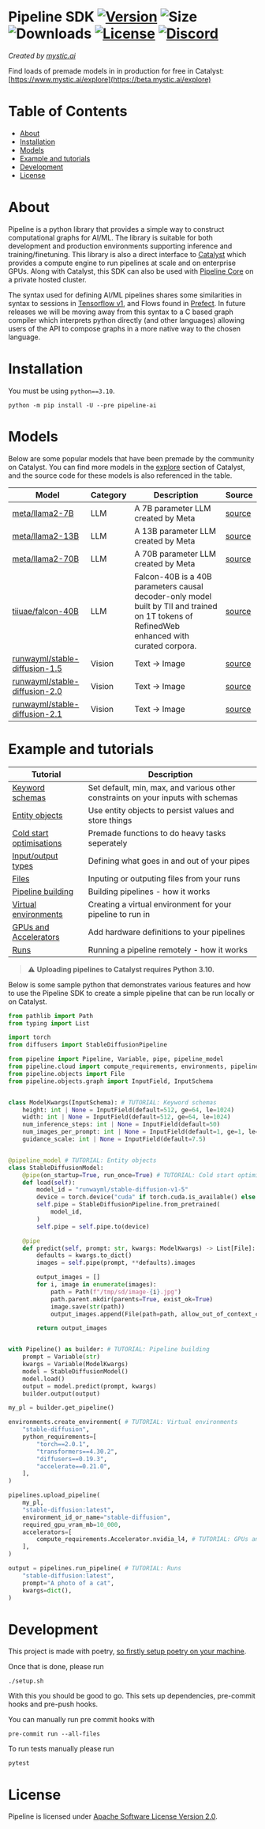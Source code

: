 # Pipeline SDK [![Version](https://img.shields.io/pypi/v/pipeline-ai)](https://pypi.org/project/pipeline-ai) ![Size](https://img.shields.io/github/repo-size/neuro-ai-dev/pipeline) ![Downloads](https://img.shields.io/pypi/dm/pipeline-ai) [![License](https://img.shields.io/crates/l/ap)](https://www.apache.org/licenses/LICENSE-2.0) [![Discord](https://img.shields.io/badge/discord-join-blue)](https://discord.gg/eJQRkBdEcs)
_Created by [mystic.ai](https://www.mystic.ai/)_

Find loads of premade models in in production for free in Catalyst: [https://www.mystic.ai/explore](https://beta.mystic.ai/explore)

# Table of Contents

- [About](#about)
- [Installation](#installation)
- [Models](#models)
- [Example and tutorials](#example-and-tutorials)
- [Development](#development)
- [License](#license)

# About

Pipeline is a python library that provides a simple way to construct computational graphs for AI/ML. The library is suitable for both development and production environments supporting inference and training/finetuning. This library is also a direct interface to [Catalyst](https://www.mystic.ai/pipeline-catalyst) which provides a compute engine to run pipelines at scale and on enterprise GPUs. Along with Catalyst,
this SDK can also be used with [Pipeline Core](https://www.mystic.ai/pipeline-core) on a private hosted cluster.

The syntax used for defining AI/ML pipelines shares some similarities in syntax to sessions in [Tensorflow v1](https://www.tensorflow.org/api_docs/python/tf/compat/v1/InteractiveSession), and Flows found in [Prefect](https://github.com/PrefectHQ/prefect). In future releases we will be moving away from this syntax to a C based graph compiler which interprets python directly (and other languages) allowing users of the API to compose graphs in a more native way to the chosen language.

# Installation
You must be using `python==3.10`.

```shell
python -m pip install -U --pre pipeline-ai
```

# Models

Below are some popular models that have been premade by the community on Catalyst. You can find more models in the [explore](https://beta.mystic.ai/explore) section of Catalyst, and the source code for these models is also referenced in the table.

| Model | Category | Description | Source |
| --- | --- | --- | --- |
| [meta/llama2-7B](https://beta.mystic.ai/meta/llama2-70b) | LLM | A 7B parameter LLM created by Meta | [source](https://github.com/mystic-ai/pipeline/tree/main/examples/nlp)|
| [meta/llama2-13B](https://beta.mystic.ai/meta/llama2-70b) | LLM | A 13B parameter LLM created by Meta | [source](https://github.com/mystic-ai/pipeline/tree/main/examples/nlp)|
| [meta/llama2-70B](https://beta.mystic.ai/meta/llama2-70b) | LLM | A 70B parameter LLM created by Meta | [source](https://github.com/mystic-ai/pipeline/tree/main/examples/nlp)|
| [tiiuae/falcon-40B](https://beta.mystic.ai/meta/llama2-70b) | LLM | Falcon-40B is a 40B parameters causal decoder-only model built by TII and trained on 1T tokens of RefinedWeb enhanced with curated corpora. | [source](https://github.com/mystic-ai/pipeline/tree/main/examples/nlp)|
| [runwayml/stable-diffusion-1.5](https://beta.mystic.ai/meta/llama2-70b) | Vision | Text -> Image | [source](https://github.com/mystic-ai/pipeline/tree/main/examples/nlp)|
| [runwayml/stable-diffusion-2.0](https://beta.mystic.ai/meta/llama2-70b) | Vision | Text -> Image | [source](https://github.com/mystic-ai/pipeline/tree/main/examples/nlp)|
| [runwayml/stable-diffusion-2.1](https://beta.mystic.ai/meta/llama2-70b) | Vision | Text -> Image | [source](https://github.com/mystic-ai/pipeline/tree/main/examples/nlp)|


# Example and tutorials

| Tutorial | Description |
| --- | --- |
| [Keyword schemas](https://docs.mystic.ai/docs/keyword-schemas)|Set default, min, max, and various other constraints on your inputs with schemas|
| [Entity objects](https://docs.mystic.ai/docs/entity-objects)|Use entity objects to persist values and store things|
| [Cold start optimisations](https://docs.mystic.ai/docs/cold-start-optimisations)|Premade functions to do heavy tasks seperately|
| [Input/output types](https://docs.mystic.ai/docs/typing)|Defining what goes in and out of your pipes|
| [Files](https://docs.mystic.ai/docs/files)|Inputing or outputing files from your runs|
| [Pipeline building](https://docs.mystic.ai/docs/pipeline-building)|Building pipelines - how it works|
| [Virtual environments](https://docs.mystic.ai/docs/virtual-environments)|Creating a virtual environment for your pipeline to run in|
| [GPUs and Accelerators](https://docs.mystic.ai/docs/accelerators)|Add hardware definitions to your pipelines|
| [Runs](https://docs.mystic.ai/docs/runs)|Running a pipeline remotely - how it works|

> :warning: **Uploading pipelines to Catalyst requires Python 3.10.**

Below is some sample python that demonstrates various features and how to use the Pipeline SDK to create a simple pipeline that can be run locally or on Catalyst.

```python
from pathlib import Path
from typing import List

import torch
from diffusers import StableDiffusionPipeline

from pipeline import Pipeline, Variable, pipe, pipeline_model
from pipeline.cloud import compute_requirements, environments, pipelines
from pipeline.objects import File
from pipeline.objects.graph import InputField, InputSchema


class ModelKwargs(InputSchema): # TUTORIAL: Keyword schemas
    height: int | None = InputField(default=512, ge=64, le=1024)
    width: int | None = InputField(default=512, ge=64, le=1024)
    num_inference_steps: int | None = InputField(default=50)
    num_images_per_prompt: int | None = InputField(default=1, ge=1, le=4)
    guidance_scale: int | None = InputField(default=7.5)


@pipeline_model # TUTORIAL: Entity objects
class StableDiffusionModel:
    @pipe(on_startup=True, run_once=True) # TUTORIAL: Cold start optimisations
    def load(self):
        model_id = "runwayml/stable-diffusion-v1-5"
        device = torch.device("cuda" if torch.cuda.is_available() else "cpu")
        self.pipe = StableDiffusionPipeline.from_pretrained(
            model_id,
        )
        self.pipe = self.pipe.to(device)

    @pipe
    def predict(self, prompt: str, kwargs: ModelKwargs) -> List[File]: # TUTORIAL: Input/output types
        defaults = kwargs.to_dict()
        images = self.pipe(prompt, **defaults).images

        output_images = []
        for i, image in enumerate(images):
            path = Path(f"/tmp/sd/image-{i}.jpg")
            path.parent.mkdir(parents=True, exist_ok=True)
            image.save(str(path))
            output_images.append(File(path=path, allow_out_of_context_creation=True)) # TUTORIAL: Files

        return output_images


with Pipeline() as builder: # TUTORIAL: Pipeline building
    prompt = Variable(str)
    kwargs = Variable(ModelKwargs)
    model = StableDiffusionModel()
    model.load()
    output = model.predict(prompt, kwargs)
    builder.output(output)

my_pl = builder.get_pipeline()

environments.create_environment( # TUTORIAL: Virtual environments
    "stable-diffusion",
    python_requirements=[
        "torch==2.0.1",
        "transformers==4.30.2",
        "diffusers==0.19.3",
        "accelerate==0.21.0",
    ],
)

pipelines.upload_pipeline(
    my_pl,
    "stable-diffusion:latest",
    environment_id_or_name="stable-diffusion",
    required_gpu_vram_mb=10_000,
    accelerators=[
        compute_requirements.Accelerator.nvidia_l4, # TUTORIAL: GPUs and Accelerators
    ],
)

output = pipelines.run_pipeline( # TUTORIAL: Runs
    "stable-diffusion:latest",
    prompt="A photo of a cat",
    kwargs=dict(),
)

```

# Development

This project is made with poetry, [so firstly setup poetry on your machine](https://python-poetry.org/docs/#installation).

Once that is done, please run
```shell
./setup.sh
```
With this you should be good to go. This sets up dependencies, pre-commit hooks and
pre-push hooks.

You can manually run pre commit hooks with
```shell
pre-commit run --all-files
```
To run tests manually please run
```shell
pytest
```
# License

Pipeline is licensed under [Apache Software License Version 2.0](https://www.apache.org/licenses/LICENSE-2.0).
